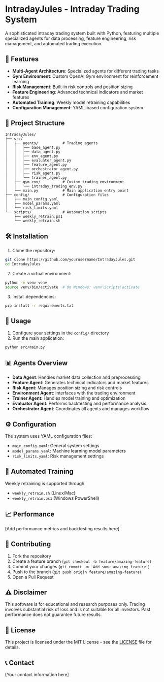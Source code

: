 # IntradayJules - Intraday Trading System

A sophisticated intraday trading system built with Python, featuring multiple specialized agents for data processing, feature engineering, risk management, and automated trading execution.

## 🚀 Features

- **Multi-Agent Architecture**: Specialized agents for different trading tasks
- **Gym Environment**: Custom OpenAI Gym environment for reinforcement learning
- **Risk Management**: Built-in risk controls and position sizing
- **Feature Engineering**: Advanced technical indicators and market features
- **Automated Training**: Weekly model retraining capabilities
- **Configuration Management**: YAML-based configuration system

## 📁 Project Structure

```
IntradayJules/
├── src/
│   ├── agents/           # Trading agents
│   │   ├── base_agent.py
│   │   ├── data_agent.py
│   │   ├── env_agent.py
│   │   ├── evaluator_agent.py
│   │   ├── feature_agent.py
│   │   ├── orchestrator_agent.py
│   │   ├── risk_agent.py
│   │   └── trainer_agent.py
│   ├── gym_env/          # Custom trading environment
│   │   └── intraday_trading_env.py
│   └── main.py           # Main application entry point
├── config/               # Configuration files
│   ├── main_config.yaml
│   ├── model_params.yaml
│   └── risk_limits.yaml
└── scripts/              # Automation scripts
    ├── weekly_retrain.ps1
    └── weekly_retrain.sh
```

## 🛠️ Installation

1. Clone the repository:
```bash
git clone https://github.com/yourusername/IntradayJules.git
cd IntradayJules
```

2. Create a virtual environment:
```bash
python -m venv venv
source venv/bin/activate  # On Windows: venv\Scripts\activate
```

3. Install dependencies:
```bash
pip install -r requirements.txt
```

## 🚀 Usage

1. Configure your settings in the `config/` directory
2. Run the main application:
```bash
python src/main.py
```

## 📊 Agents Overview

- **Data Agent**: Handles market data collection and preprocessing
- **Feature Agent**: Generates technical indicators and market features
- **Risk Agent**: Manages position sizing and risk controls
- **Environment Agent**: Interfaces with the trading environment
- **Trainer Agent**: Handles model training and optimization
- **Evaluator Agent**: Performs backtesting and performance analysis
- **Orchestrator Agent**: Coordinates all agents and manages workflow

## ⚙️ Configuration

The system uses YAML configuration files:
- `main_config.yaml`: General system settings
- `model_params.yaml`: Machine learning model parameters
- `risk_limits.yaml`: Risk management settings

## 🔄 Automated Training

Weekly retraining is supported through:
- `weekly_retrain.sh` (Linux/Mac)
- `weekly_retrain.ps1` (Windows PowerShell)

## 📈 Performance

[Add performance metrics and backtesting results here]

## 🤝 Contributing

1. Fork the repository
2. Create a feature branch (`git checkout -b feature/amazing-feature`)
3. Commit your changes (`git commit -m 'Add some amazing feature'`)
4. Push to the branch (`git push origin feature/amazing-feature`)
5. Open a Pull Request

## ⚠️ Disclaimer

This software is for educational and research purposes only. Trading involves substantial risk of loss and is not suitable for all investors. Past performance does not guarantee future results.

## 📄 License

This project is licensed under the MIT License - see the [LICENSE](LICENSE) file for details.

## 📞 Contact

[Your contact information here]